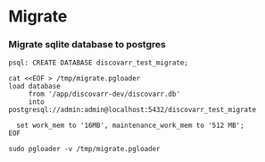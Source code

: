 # Migrate

### Migrate sqlite database to postgres
```
psql: CREATE DATABASE discovarr_test_migrate;

cat <<EOF > /tmp/migrate.pgloader
load database
     from '/app/discovarr-dev/discovarr.db'
     into postgresql://admin:admin@localhost:5432/discovarr_test_migrate 
     
  set work_mem to '16MB', maintenance_work_mem to '512 MB';
EOF

sudo pgloader -v /tmp/migrate.pgloader
```